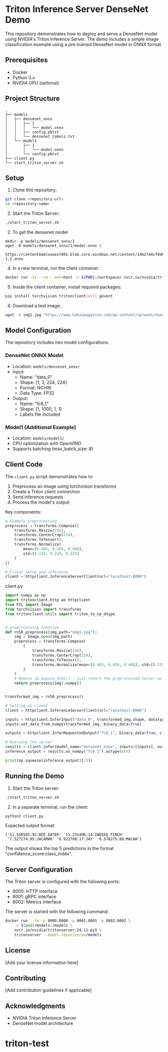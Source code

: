 # Triton Inference Server DenseNet Demo

This repository demonstrates how to deploy and serve a DenseNet model using NVIDIA's Triton Inference Server. The demo includes a simple image classification example using a pre-trained DenseNet model in ONNX format.

## Prerequisites

- Docker
- Python 3.x
- NVIDIA GPU (optional)

## Project Structure

```
.
├── models
│   ├── densenet_onnx
│   │   ├── 1
│   │   │   └── model.onnx
│   │   ├── config.pbtxt
│   │   └── densenet_labels.txt
│   └── model1
│       ├── 1
│       │   └── model.onnx
│       └── config.pbtxt
├── client.py
└── start_triton_server.sh
```

## Setup

1. Clone this repository:
```bash
git clone <repository-url>
cd <repository-name>
```

2. Start the Triton Server:
```bash
./start_triton_server.sh
```

2. To get the densenet model
```
mkdir -p models/densenet_onnx/1
wget -O models/densenet_onnx/1/model.onnx \
     https://contentmamluswest001.blob.core.windows.net/content/14b2744cf8d6418c87ffddc3f3127242/9502630827244d60a1214f250e3bbca7/08aed7327d694b8dbaee2c97b8d0fcba/densenet121-1.2.onnx

```

4. In a new terminal, run the client container:
```bash
docker run -it --rm --net=host -v ${PWD}:/workspace/ nvcr.io/nvidia/tritonserver:24.11-py3-sdk bash
```

5. Inside the client container, install required packages:
```bash
pip install torchvision tritonclient[all] gevent
```

6. Download a test image:
```bash
wget -O img1.jpg "https://www.hakaimagazine.com/wp-content/uploads/header-gulf-birds.jpg"
```

## Model Configuration

The repository includes two model configurations:

### DenseNet ONNX Model
- Location: `models/densenet_onnx/`
- Input: 
  - Name: "data_0"
  - Shape: [1, 3, 224, 224]
  - Format: NCHW
  - Data Type: FP32
- Output:
  - Name: "fc6_1"
  - Shape: [1, 1000, 1, 1]
  - Labels file included

### Model1 (Additional Example)
- Location: `models/model1/`
- CPU optimization with OpenVINO
- Supports batching (max_batch_size: 8)

## Client Code

The `client.py` script demonstrates how to:
1. Preprocess an image using torchvision transforms
2. Create a Triton client connection
3. Send inference requests
4. Process the model's output

Key components:
```python
# Example preprocessing
preprocess = transforms.Compose([
    transforms.Resize(256),
    transforms.CenterCrop(224),
    transforms.ToTensor(),
    transforms.Normalize(
        mean=[0.485, 0.456, 0.406], 
        std=[0.229, 0.224, 0.225]
    )
])

# Client setup and inference
client = httpclient.InferenceServerClient(url="localhost:8000")
```

client.py
```python
import numpy as np
import tritonclient.http as httpclient
from PIL import Image
from torchvision import transforms
from tritonclient.utils import triton_to_np_dtype


# preprocessing function
def rn50_preprocess(img_path="img1.jpg"):
    img = Image.open(img_path)
    preprocess = transforms.Compose(
        [
            transforms.Resize(256),
            transforms.CenterCrop(224),
            transforms.ToTensor(),
            transforms.Normalize(mean=[0.485, 0.456, 0.406], std=[0.229, 0.224, 0.225]),
        ]
    )
    # Remove np.expand_dims() - just return the preprocessed tensor as numpy array
    return preprocess(img).numpy()


transformed_img = rn50_preprocess()

# Setting up client
client = httpclient.InferenceServerClient(url="localhost:8000")

inputs = httpclient.InferInput("data_0", transformed_img.shape, datatype="FP32")
inputs.set_data_from_numpy(transformed_img, binary_data=True)

outputs = httpclient.InferRequestedOutput("fc6_1", binary_data=True, class_count=1000)

# Querying the server
results = client.infer(model_name="densenet_onnx", inputs=[inputs], outputs=[outputs])
inference_output = results.as_numpy("fc6_1").astype(str)

print(np.squeeze(inference_output)[:5])
```


## Running the Demo

1. Start the Triton server:
```bash
./start_triton_server.sh
```

2. In a separate terminal, run the client:
```bash
python3 client.py
```

Expected output format:
```
['11.548585:92:BEE EATER' '11.231406:14:INDIGO FINCH'
 '7.527274:95:JACAMAR' '6.922708:17:JAY' '6.576275:88:MACAW']
```
The output shows the top 5 predictions in the format "confidence_score:class_index".

## Server Configuration

The Triton server is configured with the following ports:
- 8000: HTTP interface
- 8001: gRPC interface
- 8002: Metrics interface

The server is started with the following command:
```bash
docker run --rm -p 8000:8000 -p 8001:8001 -p 8002:8002 \
    -v $(pwd)/models:/models \
    nvcr.io/nvidia/tritonserver:24.11-py3 \
    tritonserver --model-repository=/models
```

## License

[Add your license information here]

## Contributing

[Add contribution guidelines if applicable]

## Acknowledgments

- NVIDIA Triton Inference Server
- DenseNet model architecture
# triton-test
